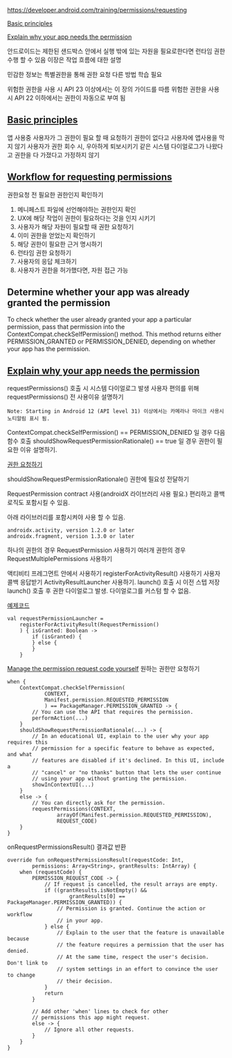 https://developer.android.com/training/permissions/requesting

[Basic principles](#a)

[Explain why your app needs the permission](#b)

안드로이드는 제한된 샌드박스 안에서 실행
밖에 있는 자원을 필요로한다면 런타임 권한 수행 할 수 있음
이장은 작업 흐름에 대한 설명

민감한 정보는 특별권한을 통해 권한 요청 다른 방법 학습 필요

위험한 권한을 사용 시 API 23 이상에서는 이 장의 가이드를 따름
위험한 권한을 사용 시 API 22 이하에서는 권한이 자동으로 부여 됨


<a id="a"></a>
## [Basic principles](https://developer.android.com/training/permissions/requesting#principles)

앱 사용중 사용자가 그 권한이 필요 할 때 요청하기
권한이 없다고 사용자에 앱사용을 막지 않기
사용자가 권한 회수 시, 우아하게 퇴보시키기
같은 시스템 다이얼로그가 나왔다고 권한을 다 가졌다고 가정하지 않기

## [Workflow for requesting permissions](https://developer.android.com/training/permissions/requesting#workflow_for_requesting_permissions)

권한요청 전 필요한 권한인지 확인하기

1. 메니페스트 파일에 선언해야하는 권한인지 확인
2. UX에 해당 작업이 권한이 필요하다는 것을 인지 시키기
3. 사용자가 해당 자원이 필요할 때 권한 요청하기
4. 이미 권한을 얻었는지 확인하기
5. 해당 권한이 필요한 근거 명시하기
6. 런타임 권한 요청하기
7. 사용자의 응답 체크하기
8. 사용자가 권한을 허가했다면, 자원 접근 가능

## Determine whether your app was already granted the permission

To check whether the user already granted your app a particular permission, pass that permission
into the ContextCompat.checkSelfPermission() method. This method returns either PERMISSION_GRANTED
or PERMISSION_DENIED, depending on whether your app has the permission.

<a id="b"></a>
## [Explain why your app needs the permission](https://developer.android.com/training/permissions/requesting#workflow_for_requesting_permissions)

requestPermissions() 호출 시 시스템 다이얼로그 발생
사용자 편의를 위해 requestPermissions() 전 사용이유 설명하기

```
Note: Starting in Android 12 (API level 31) 이상에서는 카메라나 마이크 사용시 노티알림 표시 됨.
```

ContextCompat.checkSelfPermission() == PERMISSION_DENIED 일 경우 다음 함수 호출
shouldShowRequestPermissionRationale() == true 일 경우 권한이 필요한 이유 설명하기.

[권한 요청하기](https://developer.android.com/training/permissions/requesting#request-permission)

shouldShowRequestPermissionRationale() 권한에 필요성 전달하기

RequestPermission contract 사용(androidX 라이브러리 사용 필요.)
편리하고 콜백 로직도 포함시킬 수 있음.

아래 라이브러리를 포함시켜야 사용 할 수 있음.

```
androidx.activity, version 1.2.0 or later
androidx.fragment, version 1.3.0 or later
```

하나의 권한의 경우 RequestPermission 사용하기
여러개 권한의 경우 RequestMultiplePermissions 사용하기

액티비티 프레그먼트 안에서 사용하기
registerForActivityResult() 사용하기 사용자 콜백 응답받기
ActivityResultLauncher 사용하기. launch() 호출 시 이전 스텝 저장
launch() 호출 후 권한 다이얼로그 발생.
다이얼로그를 커스텀 할 수 없음.

[예제코드](../app/src/main/java/com/sryang/composepermissiontest/RequestPermissions.kt)

```
val requestPermissionLauncher =
    registerForActivityResult(RequestPermission()
    ) { isGranted: Boolean ->
        if (isGranted) {
        } else {
        }
    }
```

[Manage the permission request code yourself](https://developer.android.com/training/permissions/requesting#manage-request-code-yourself)
원하는 권한만 요청하기

```
when {
    ContextCompat.checkSelfPermission(
            CONTEXT,
            Manifest.permission.REQUESTED_PERMISSION
            ) == PackageManager.PERMISSION_GRANTED -> {
        // You can use the API that requires the permission.
        performAction(...)
    }
    shouldShowRequestPermissionRationale(...) -> {
        // In an educational UI, explain to the user why your app requires this
        // permission for a specific feature to behave as expected, and what
        // features are disabled if it's declined. In this UI, include a
        // "cancel" or "no thanks" button that lets the user continue
        // using your app without granting the permission.
        showInContextUI(...)
    }
    else -> {
        // You can directly ask for the permission.
        requestPermissions(CONTEXT,
                arrayOf(Manifest.permission.REQUESTED_PERMISSION),
                REQUEST_CODE)
    }
}
```

onRequestPermissionsResult() 결과값 반환

```
override fun onRequestPermissionsResult(requestCode: Int,
        permissions: Array<String>, grantResults: IntArray) {
    when (requestCode) {
        PERMISSION_REQUEST_CODE -> {
            // If request is cancelled, the result arrays are empty.
            if ((grantResults.isNotEmpty() &&
                    grantResults[0] == PackageManager.PERMISSION_GRANTED)) {
                // Permission is granted. Continue the action or workflow
                // in your app.
            } else {
                // Explain to the user that the feature is unavailable because
                // the feature requires a permission that the user has denied.
                // At the same time, respect the user's decision. Don't link to
                // system settings in an effort to convince the user to change
                // their decision.
            }
            return
        }

        // Add other 'when' lines to check for other
        // permissions this app might request.
        else -> {
            // Ignore all other requests.
        }
    }
}
```